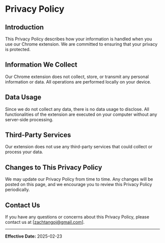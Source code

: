 # Privacy Policy

## Introduction

This Privacy Policy describes how your information is handled when you use our Chrome extension. We are committed to ensuring that your privacy is protected.

## Information We Collect

Our Chrome extension does not collect, store, or transmit any personal information or data. All operations are performed locally on your device.

## Data Usage

Since we do not collect any data, there is no data usage to disclose. All functionalities of the extension are executed on your computer without any server-side processing.

## Third-Party Services

Our extension does not use any third-party services that could collect or process your data.

## Changes to This Privacy Policy

We may update our Privacy Policy from time to time. Any changes will be posted on this page, and we encourage you to review this Privacy Policy periodically.

## Contact Us

If you have any questions or concerns about this Privacy Policy, please contact us at [zachtangoj@gmail.com].

---

**Effective Date:** 2025-02-23